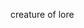 creature of lore

<!---
folllly/folllly is a ✨ special ✨ repository because its `README.md` (this file) appears on your GitHub profile.
You can click the Preview link to take a look at your changes.
--->
